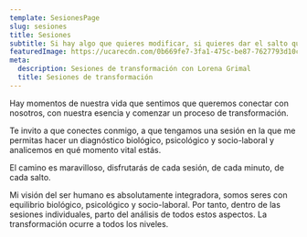```yaml
---
template: SesionesPage
slug: sesiones
title: Sesiones
subtitle: Si hay algo que quieres modificar, si quieres dar el salto que llevas tiempo visualizando o encontrar esa visualización, es posible que no estés aquí por casualidad.
featuredImage: https://ucarecdn.com/0b669fe7-3fa1-475c-be87-7627793d10ca/
meta:
  description: Sesiones de transformación con Lorena Grimal
  title: Sesiones de transformación
---
```


Hay momentos de nuestra vida que sentimos que queremos conectar con nosotros, con nuestra esencia y comenzar un proceso de transformación.

Te invito a que conectes conmigo, a que tengamos una sesión en la que me permitas hacer un diagnóstico biológico, psicológico y socio-laboral y analicemos en qué momento vital estás.

El camino es maravilloso, disfrutarás de cada sesión, de cada minuto, de cada salto.

Mi visión del ser humano es absolutamente integradora, somos seres con equilibrio biológico, psicológico y socio-laboral. Por tanto, dentro de las sesiones individuales, parto del análisis de todos estos aspectos. La transformación ocurre a todos los niveles.